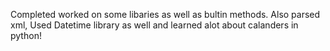 Completed worked on some libaries as well as bultin methods. Also parsed xml, Used Datetime library as well and learned alot about calanders in python!